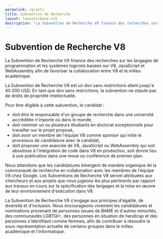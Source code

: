 ```yaml
---
permalink: /grant/
title: Subvention de Recherche
layout: layouts/base.njk
description: "La Subvention de Recherche V8 finance des recherches sur les langages de programmation et les systèmes logiciels basées sur V8, JavaScript et WebAssembly."
---
```

# Subvention de Recherche V8

La Subvention de Recherche V8 finance des recherches sur les langages de programmation et les systèmes logiciels basées sur V8, JavaScript et WebAssembly afin de favoriser la collaboration entre V8 et le milieu académique.

La Subvention de Recherche V8 est un don sans restrictions allant jusqu'à 40 000 USD. En tant que don sans restrictions, la subvention ne stipule pas de droits de propriété intellectuelle.

Pour être éligible à cette subvention, le candidat :

- doit être le responsable d'un groupe de recherche dans une université accréditée n'importe où dans le monde,
- doit nommer un ou plusieurs étudiants en doctorat exceptionnels pour travailler sur le projet proposé,
- doit avoir un membre de l'équipe V8 comme sponsor qui initie le processus de candidature avec le candidat,
- doit proposer une avancée de V8, JavaScript ou WebAssembly qui soit aboutisse à l'intégration de code dans V8 en production, soit donne lieu à une publication dans une revue ou conférence de premier plan.

Nous attendons que les candidatures émergent de manière organique de la communauté de recherche en collaboration avec les membres de l'équipe V8 chez Google. Les Subventions de Recherche V8 seront attribuées aux chercheurs et aux projets que nous jugeons les plus pertinents par rapport aux travaux en cours sur la spécification des langages et la mise en œuvre de leur environnement d'exécution dans V8.

La Subvention de Recherche V8 s'engage aux principes d'égalité, de diversité et d'inclusion. Nous encourageons vivement les candidatures et nominations provenant de personnes issues de BAME et d'autres minorités, des communautés LGBTQI+, des personnes en situation de handicap et des personnes s'identifiant comme femmes, afin de contribuer à résoudre la sous-représentation actuelle de certains groupes dans le milieu académique et l'informatique.
